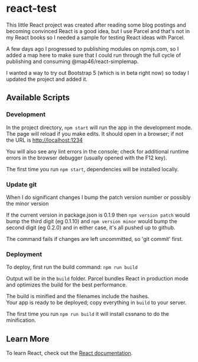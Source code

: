 # react-test

This little React project was created after reading some blog postings and becoming convinced React is a good idea, 
but I use Parcel and that's not in my React books so I needed a sample for testing React ideas with Parcel.

A few days ago I progressed to publishing modules on npmjs.com,
so I added a map here to make sure that I could run through the full
cycle of publishing and consuming @map46/react-simplemap.

I wanted a way to try out Bootstrap 5 (which is in beta right now)
so today I updated the project and added it.

## Available Scripts

### Development

In the project directory, `npm start`
will run the app in the development mode.
The page will reload if you make edits.
It should open in a browser; if not the URL is [http://localhost:1234](http://localhost:1234)

You will also see any lint errors in the console; check for additional runtime errors in the browser debugger (usually opened with the F12 key).

The first time you run `npm start`, dependencies will be installed locally.

### Update git

When I do significant changes I bump the patch version number or possibly the minor version

If the current version in package.json is 0.1.9 then
````npm version patch```` would bump the third digit (eg 0.1.10)
and
````npm version minor```` would bump the second digit (eg 0.2.0)
and in either case, it's all pushed up to github.

The command fails if changes are left uncommitted, so 'git commit' first.

### Deployment

To deploy, first run the build command: `npm run build`

Output will be in the `build` folder. Parcel bundles React in production mode and optimizes the build for the best performance.

The build is minified and the filenames include the hashes.<br>
Your app is ready to be deployed; copy everything in `build` to your server.

The first time you run `npm run build` it will install cssnano to do the minification.

## Learn More

To learn React, check out the [React documentation](https://reactjs.org/).
